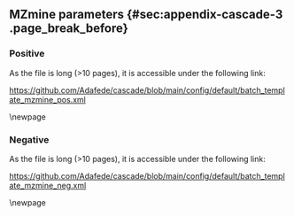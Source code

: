 ## MZmine parameters {#sec:appendix-cascade-3 .page_break_before}

### Positive

As the file is long (>10 pages), it is accessible under the following link:

<https://github.com/Adafede/cascade/blob/main/config/default/batch_template_mzmine_pos.xml>

\newpage

### Negative

As the file is long (>10 pages), it is accessible under the following link:

<https://github.com/Adafede/cascade/blob/main/config/default/batch_template_mzmine_neg.xml>

\newpage